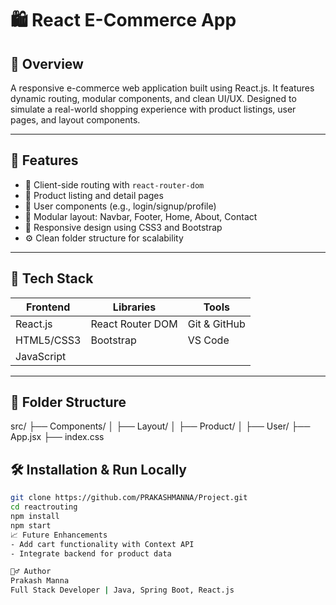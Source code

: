# 🛍️ React E-Commerce App

## 📌 Overview
A responsive e-commerce web application built using React.js. It features dynamic routing, modular components, and clean UI/UX. Designed to simulate a real-world shopping experience with product listings, user pages, and layout components.

---

## 🚀 Features
- 🧭 Client-side routing with `react-router-dom`
- 🛒 Product listing and detail pages
- 👤 User components (e.g., login/signup/profile)
- 🧱 Modular layout: Navbar, Footer, Home, About, Contact
- 🎨 Responsive design using CSS3 and Bootstrap
- ⚙️ Clean folder structure for scalability

---

## 🧰 Tech Stack

| Frontend   | Libraries         | Tools       |
|------------|-------------------|-------------|
| React.js   | React Router DOM  | Git & GitHub|
| HTML5/CSS3 | Bootstrap          | VS Code     |
| JavaScript | 

---

## 📂 Folder Structure
src/ ├── Components/ │   ├── Layout/ │   ├── Product/ │   ├── User/ ├── App.jsx ├── index.css
## 🛠️ Installation & Run Locally

```bash
git clone https://github.com/PRAKASHMANNA/Project.git
cd reactrouting
npm install
npm start
📈 Future Enhancements
- Add cart functionality with Context API
- Integrate backend for product data

🙋‍♂️ Author
Prakash Manna
Full Stack Developer | Java, Spring Boot, React.js
